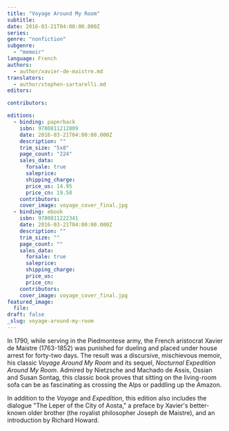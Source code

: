 ```yaml
---
title: "Voyage Around My Room"
subtitle:
date: 2016-03-21T04:00:00.000Z
series:
genre: "nonfiction"
subgenre:
  - "memoir"
language: French
authors:
  - author/xavier-de-maistre.md
translators:
  - author/stephen-sartarelli.md
editors:

contributors:

editions:
  - binding: paperback
    isbn: 9780811212809
    date: 2016-03-21T04:00:00.000Z
    description: ""
    trim_size: "5x8"
    page_count: "224"
    sales_data:
      forsale: true
      saleprice:
      shipping_charge:
      price_us: 14.95
      price_cn: 19.50
    contributors:
    cover_image: voyage_cover_final.jpg
  - binding: ebook
    isbn: 9780811222341
    date: 2016-03-21T04:00:00.000Z
    description: ""
    trim_size: ""
    page_count: ""
    sales_data:
      forsale: true
      saleprice:
      shipping_charge:
      price_us:
      price_cn:
    contributors:
    cover_image: voyage_cover_final.jpg
featured_image:
  file:
draft: false
_slug: voyage-around-my-room
---
```


In 1790, while serving in the Piedmontese army, the French aristocrat Xavier de Maistre (1763-1852) was punished for dueling and placed under house arrest for forty-two days. The result was a discursive, mischievous memoir, his classic _Voyage Around My Room_ and its sequel, _Nocturnal Expedition Around My Room_. Admired by Nietzsche and Machado de Assis, Ossian and Susan Sontag, this classic book proves that sitting on the living-room sofa can be as fascinating as crossing the Alps or paddling up the Amazon.

In addition to the _Voyage_ and _Expedition_, this edition also includes the dialogue "The Leper of the City of Aosta," a preface by Xavier's better-known older brother (the royalist philosopher Joseph de Maistre), and an introduction by Richard Howard.

